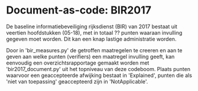 Document-as-code: BIR2017
=========================

De baseline informatiebeveiliging rijksdienst (BIR) van 2017 bestaat uit
veertien hoofdstukken (05-18), met in totaal ?? punten waaraan invulling gegeven moet worden.
Dit kan een knap lastige administratie worden.

Door in 'bir_measures.py' de getroffen maatregelen te creeren en aan te geven aan welke
punten (verifiers) een maatregel invulling geeft, kan eenvoudig een overzichtsrapportage
gemaakt worden met 'bir2017_document.py' uit het topniveau van deze codeboom.
Plaats punten waarvoor een geaccepteerde afwijking bestaat in 'Explained',
punten die als 'niet van toepassing' geaccepteerd zijn in 'NotApplicable'.
